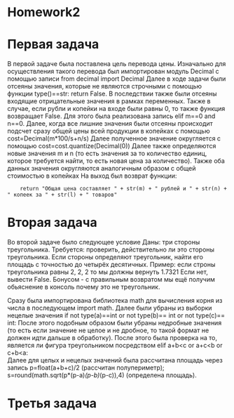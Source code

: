 # Homework2
# Первая задача 
В первой задаче была поставлена цель перевода цены. Изначально для осуществления такого перевода был импортирован модуль Decimal с помощью записи from decimal import Decimal
Далее в ходе задачи были отсеяны значения, которые не являются строчными с помощью функции type()==str: return False. В последствии также были отсеяны входящие отрицательные значения в рамках переменных. Также в случае, если рубли и копейки на входе были равны 0, то также функция возвращает False. Для этого была реализована запись elif m==0 and n==0.
Далее, когда все лишние значения были отсеяны происходит подсчет сразу общей цены всей продукции в копейках с помощью cost=Decimal(m*100/s+n/s)
Далее полученное значение округляется с помощью  cost=cost.quantize(Decimal(0))
Далее также определяются новые значения m и n (то есть значения за то количество единиц, которое требуется найти, то есть новая цена за количество).
Также оба данных значения округляются аналогичным образом с общей стоимостью в копейках
На выход был возврат функции:


        return "Общая цена составляет " + str(m) + " рублей и " + str(n) + " копеек за " + str(l) + " товаров"
# Вторая задача
Во второй задаче было следующее условие 
Даны: три стороны треугольника.
Требуется: проверить, действительно ли это стороны треугольника.
Если стороны определяют треугольник, найти его площадь с точностью до четырёх десятичных.
Пример: если строны треугольника равны 2, 2, 2 то мы должны вернуть 1.7321
Если нет, вывести False.
Бонусом - с правильным возвратом мы ещё получим обьяснение в консоль почему это не треугольник.

Сразу была импортирована библиотека math для вычисления корня из числа в последующем import math.
Далее были убраны из выборки нецелые значения if not type(a)==int or not type(b)== int or not type(c)== int:
После этого подобным образом были убраны недробные значения (то есть если значение не целое и не дробное, то такой формат не должен идти дальше в обработку). 
После этого была проверка на то, является ли фигура треугольником посредством  elif a+b<c or a+c<b or c+b<a:       
Далее для целых и нецелых значений была рассчитана площадь через запись p=float(a+b+c)/2 (рассчитан полупериметр);  s=round(math.sqrt(p*(p-a)*(p-b)*(p-c)),4) (определена площадь). 
 
# Третья задача
